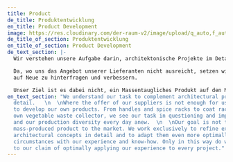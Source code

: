```yaml
---
title: Product
de_title: Produktentwicklung
en_title: Product Development
image: https://res.cloudinary.com/der-raum-v2/image/upload/q_auto,f_auto,dpr_auto/v1614948788/040_Buero-Office-Griff-Schattenfuge_ueokzn_giz22l.jpg
de_title_of_section: Produktentwicklung
en_title_of_section: Product Development
de_text_section: |-
  Wir verstehen unsere Aufgabe darin, architektonische Projekte im Detail zu ergänzen.

  Da, wo uns das Angebot unserer Lieferanten nicht ausreicht, setzen wir an uns entwickeln eigene Produkte. Von Griffsituationen und Gewürzaufbewahrungen über Garderobenstangen bis hin zum eigenen Gemüse-Abfallsammler, verstehen wir unsere Aufgabe darin, uns und unsere Produktionsvielfalt jeden Tag
  auf Neue zu hinterfragen und verbessern.

  Unser Ziel ist es dabei nicht, ein Massentaugliches Produkt auf den Markt zu bringen. Wir arbeiten ausschließlich dafür, vorhandene, architektonische Gesamtkonzepte im Detail zu veredeln und den Gegebenheiten mit unserer Erfahrung und Know-How noch optimaler anzupassen. Nur so kommen wir unserem Anspruch nah, unsere Erfahrung optimal für jedes Projekt einzusetzen.
en_text_section: "We understand our task to complement architectural projects in
  detail.   \n  \nWhere the offer of our suppliers is not enough for us, we start
  to develop our own products. From handles and spice racks to coat racks and our
  own vegetable waste collector, we see our task in questioning and improving ourselves
  and our production diversity every day anew.  \n  \nOur goal is not to bring a
  mass-produced product to the market. We work exclusively to refine existing, overall
  architectural concepts in detail and to adapt them even more optimally to the
  circumstances with our experience and know-how. Only in this way do we come close
  to our claim of optimally applying our experience to every project."
---
```

